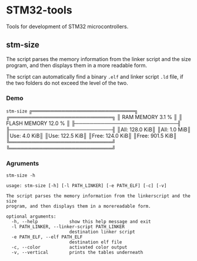 # STM32-tools
Tools for development of STM32 microcontrollers.

## stm-size
The script parses the memory information from the linker script and the size program, and then displays them in a more readable form.

The script can automatically find a binary `.elf` and linker script `.ld` file, if the two folders do not exceed the level of the two.

### Demo
`stm-size`
╔════════════════════════════╗ ╔════════════════════════════╗
║      RAM MEMORY 3.1 %      ║ ║    FLASH MEMORY 12.0 %     ║
╟────────────────────────────╢ ╟────────────────────────────╢
║All:               128.0 KiB║ ║All:                 1.0 MiB║
║Use:                 4.0 KiB║ ║Use:               122.5 KiB║
║Free:              124.0 KiB║ ║Free:              901.5 KiB║
╚════════════════════════════╝ ╚════════════════════════════╝


### Agruments
`stm-size -h`
```
usage: stm-size [-h] [-l PATH_LINKER] [-e PATH_ELF] [-c] [-v]

The script parses the memory information from the linkerscript and the size
program, and then displays them in a morereadable form.

optional arguments:
  -h, --help            show this help message and exit
  -l PATH_LINKER, --linker-script PATH_LINKER
                        destination linker script
  -e PATH_ELF, --elf PATH_ELF
                        destination elf file
  -c, --color           activated color output
  -v, --vertical        prints the tables underneath
```
